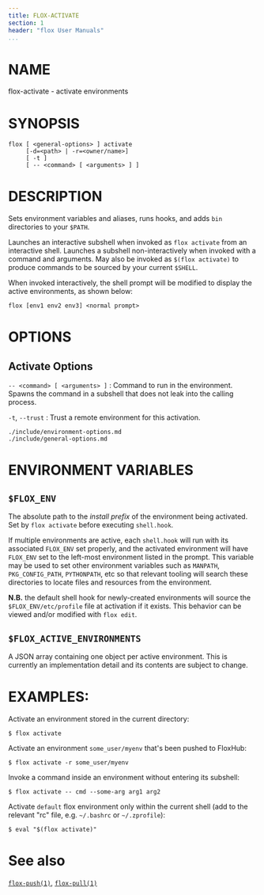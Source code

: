 ```yaml
---
title: FLOX-ACTIVATE
section: 1
header: "flox User Manuals"
...
```


# NAME

flox-activate - activate environments

# SYNOPSIS

```
flox [ <general-options> ] activate
     [-d=<path> | -r=<owner/name>]
     [ -t ]
     [ -- <command> [ <arguments> ] ]
```

# DESCRIPTION

Sets environment variables and aliases,
runs hooks,
and adds `bin` directories to your `$PATH`.

Launches an interactive subshell when invoked as `flox activate` from an
interactive shell.
Launches a subshell non-interactively when invoked with a command and
arguments.
May also be invoked as `$(flox activate)` to produce commands to be sourced
by your current `$SHELL`.

When invoked interactively,
the shell prompt will be modified to display the active environments,
as shown below:
```
flox [env1 env2 env3] <normal prompt>
```

# OPTIONS

## Activate Options

`-- <command> [ <arguments> ]`
:   Command to run in the environment.
    Spawns the command in a subshell
    that does not leak into the calling process.

`-t`, `--trust`
:   Trust a remote environment for this activation.

```{.include}
./include/environment-options.md
./include/general-options.md
```

# ENVIRONMENT VARIABLES

## `$FLOX_ENV`
The absolute path to the _install prefix_ of the environment being activated.
Set by `flox activate` before executing `shell.hook`.

If multiple environments are active,
each `shell.hook` will run with its associated `FLOX_ENV` set properly,
and the activated environment will have `FLOX_ENV` set to the left-most
environment listed in the prompt.
This variable may be used to set other environment variables such as `MANPATH`,
`PKG_CONFIG_PATH`,
`PYTHONPATH`,
etc so that relevant tooling will search these directories to locate files and
resources from the environment.

**N.B.** the default shell hook for newly-created environments will
source the `$FLOX_ENV/etc/profile` file at activation if it exists.
This behavior can be viewed and/or modified with `flox edit`.

## `$FLOX_ACTIVE_ENVIRONMENTS`
A JSON array containing one object per active environment.
This is currently an implementation detail and its contents are subject to
change.

# EXAMPLES:

Activate an environment stored in the current directory:

```
$ flox activate
```

Activate an environment `some_user/myenv` that's been pushed to FloxHub:

```
$ flox activate -r some_user/myenv
```

Invoke a command inside an environment without entering its subshell:

```
$ flox activate -- cmd --some-arg arg1 arg2
```

Activate `default` flox environment only within the current shell
(add to the relevant "rc" file, e.g. `~/.bashrc` or `~/.zprofile`):

```
$ eval "$(flox activate)"
```

# See also
[`flox-push(1)`](./flox-push.md),
[`flox-pull(1)`](./flox-pull.md)
